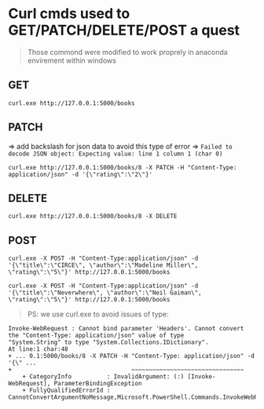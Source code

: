 
# Curl cmds used to GET/PATCH/DELETE/POST a quest

> Those commond were modified to work proprely in anaconda envirement within windows 

## GET 
```
curl.exe http://127.0.0.1:5000/books 
```

## PATCH
=> add backslash for json data to avoid this type of error => `Failed to decode JSON object: Expecting value: line 1 column 1 (char 0)`

```
curl.exe http://127.0.0.1:5000/books/8 -X PATCH -H "Content-Type: application/json" -d '{\"rating\":\"2\"}' 
```


## DELETE 
```
curl.exe http://127.0.0.1:5000/books/8 -X DELETE 
```


## POST 

```
curl.exe -X POST -H "Content-Type:application/json" -d '{\"title\":\"CIRCE\", \"author\":\"Madeline Miller\", \"rating\":\"5\"}' http://127.0.0.1:5000/books
```
```
curl.exe -X POST -H "Content-Type:application/json" -d '{\"title\":\"Neverwhere\", \"author\":\"Neil Gaiman\", \"rating\":\"5\"}' http://127.0.0.1:5000/books
```

> PS: we use curl.exe to avoid issues of type: 
```
Invoke-WebRequest : Cannot bind parameter 'Headers'. Cannot convert the "Content-Type: application/json" value of type
"System.String" to type "System.Collections.IDictionary".
At line:1 char:48
+ ... 0.1:5000/books/8 -X PATCH -H "Content-Type: application/json" -d '{\" ...
+                                  ~~~~~~~~~~~~~~~~~~~~~~~~~~~~~~~~
    + CategoryInfo          : InvalidArgument: (:) [Invoke-WebRequest], ParameterBindingException
    + FullyQualifiedErrorId : CannotConvertArgumentNoMessage,Microsoft.PowerShell.Commands.InvokeWebRequestCommand 
```
